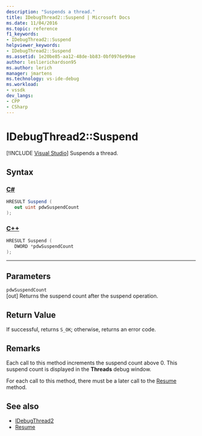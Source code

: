 ```yaml
---
description: "Suspends a thread."
title: IDebugThread2::Suspend | Microsoft Docs
ms.date: 11/04/2016
ms.topic: reference
f1_keywords:
- IDebugThread2::Suspend
helpviewer_keywords:
- IDebugThread2::Suspend
ms.assetid: 1e20be85-aa12-48de-bb83-0bf0976e99ae
author: leslierichardson95
ms.author: lerich
manager: jmartens
ms.technology: vs-ide-debug
ms.workload:
- vssdk
dev_langs:
- CPP
- CSharp
---
```

# IDebugThread2::Suspend

 [!INCLUDE [Visual Studio](~/includes/applies-to-version/vs-windows-only.md)]
Suspends a thread.

## Syntax

### [C#](#tab/csharp)
```csharp
HRESULT Suspend ( 
   out uint pdwSuspendCount
);
```
### [C++](#tab/cpp)
```cpp
HRESULT Suspend ( 
   DWORD *pdwSuspendCount
);
```
---

## Parameters
`pdwSuspendCount`\
[out] Returns the suspend count after the suspend operation.

## Return Value
 If successful, returns `S_OK`; otherwise, returns an error code.

## Remarks
 Each call to this method increments the suspend count above 0. This suspend count is displayed in the **Threads** debug window.

 For each call to this method, there must be a later call to the [Resume](../../../extensibility/debugger/reference/idebugthread2-resume.md) method.

## See also
- [IDebugThread2](../../../extensibility/debugger/reference/idebugthread2.md)
- [Resume](../../../extensibility/debugger/reference/idebugthread2-resume.md)
